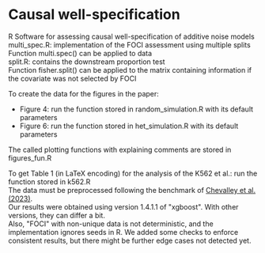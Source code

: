 # Causal well-specification
R Software for assessing causal well-specification of additive noise models
multi_spec.R: implementation of the FOCI assessment using multiple splits <br>
Function multi.spec() can be applied to data <br>
split.R: contains the downstream proportion test <br>
Function fisher.split() can be applied to the matrix containing information if the covariate was not selected by FOCI

To create the data for the figures in the paper:
- Figure 4: run the function stored in random_simulation.R with its default parameters
- Figure 6: run the function stored in het_simulation.R with its default parameters

The called plotting functions with explaining comments are stored in figures_fun.R

To get Table 1 (in LaTeX encoding) for the analysis of the K562 et al.: run the function stored in k562.R <br>
The data must be preprocessed following the benchmark of [Chevalley et al. (2023)](https://arxiv.org/abs/2210.17283). <br>
Our results were obtained using version 1.4.1.1 of "xgboost". With other versions, they can differ a bit. <br>
Also, "FOCI" with non-unique data is not deterministic, and the implementation ignores seeds in R. We added some checks to enforce consistent results, but there might be further edge cases not detected yet.
